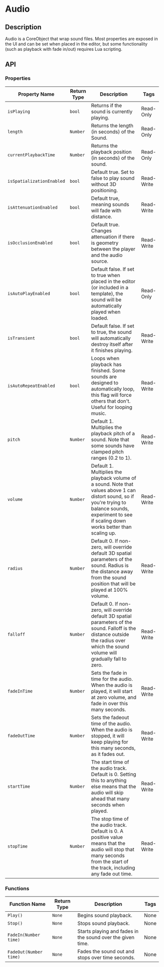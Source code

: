 # Audio

## Description

Audio is a CoreObject that wrap sound files. Most properties are exposed in the UI and can be set when placed in the editor, but some functionality (such as playback with fade in/out) requires Lua scripting.

## API

### Properties

| Property Name | Return Type | Description | Tags |
| -------- | ----------- | ----------- | ---- |
| `isPlaying` | `bool` | Returns if the sound is currently playing. | Read-Only |
| `length` | `Number` | Returns the length (in seconds) of the Sound. | Read-Only |
| `currentPlaybackTime` | `Number` | Returns the playback position (in seconds) of the sound. | Read-Only |
| `isSpatializationEnabled` | `bool` | Default true. Set to false to play sound without 3D positioning. | Read-Write |
| `isAttenuationEnabled` | `bool` | Default true, meaning sounds will fade with distance. | Read-Write |
| `isOcclusionEnabled` | `bool` | Default true. Changes attenuation if there is geometry between the player and the audio source. | Read-Write |
| `isAutoPlayEnabled` | `bool` | Default false. If set to true when placed in the editor (or included in a template), the sound will be automatically played when loaded. | Read-Only |
| `isTransient` | `bool` | Default false. If set to true, the sound will automatically destroy itself after it finishes playing. | Read-Write |
| `isAutoRepeatEnabled` | `bool` | Loops when playback has finished. Some sounds are designed to automatically loop, this flag will force others that don't. Useful for looping music. | Read-Write |
| `pitch` | `Number` | Default 1. Multiplies the playback pitch of a sound. Note that some sounds have clamped pitch ranges (0.2 to 1). | Read-Write |
| `volume` | `Number` | Default 1. Multiplies the playback volume of a sound. Note that values above 1 can distort sound, so if you're trying to balance sounds, experiment to see if scaling down works better than scaling up. | Read-Write |
| `radius` | `Number` | Default 0. If non-zero, will override default 3D spatial parameters of the sound. Radius is the distance away from the sound position that will be played at 100% volume. | Read-Write |
| `falloff` | `Number` | Default 0. If non-zero, will override default 3D spatial parameters of the sound. Falloff is the distance outside the radius over which the sound volume will gradually fall to zero. | Read-Write |
| `fadeInTime` | `Number` | Sets the fade in time for the audio.  When the audio is played, it will start at zero volume, and fade in over this many seconds. | Read-Write |
| `fadeOutTime` | `Number` | Sets the fadeout time of the audio.  When the audio is stopped, it will keep playing for this many seconds, as it fades out. | Read-Write |
| `startTime` | `Number` | The start time of the audio track. Default is 0. Setting this to anything else means that the audio will skip ahead that many seconds when played. | Read-Write |
| `stopTime` | `Number` | The stop time of the audio track. Default is 0. A positive value means that the audio will stop that many seconds from the start of the track, including any fade out time. | Read-Write |

### Functions

| Function Name | Return Type | Description | Tags |
| -------- | ----------- | ----------- | ---- |
| `Play()` | `None` | Begins sound playback. | None |
| `Stop()` | `None` | Stops sound playback. | None |
| `FadeIn(Number time)` | `None` | Starts playing and fades in the sound over the given time. | None |
| `FadeOut(Number time)` | `None` | Fades the sound out and stops over time seconds. | None |
